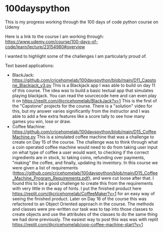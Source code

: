 # 100dayspython
This is my progress working through the 100 days of code python course on Udemy

Here is a link to the course I am working through:
https://www.udemy.com/course/100-days-of-code/learn/lecture/23154980#overview

I wanted to highlight some of the challenges I am particularly proud of. 

Text based applications:
- BlackJack:
  https://github.com/cricehomelab/100dayspython/blob/main/D11_Capstone_Blackjack_v3.py
  This is a Blackjack app I was able to build on day 11 of this course. The idea was to build a basic textual app that simulates playing blackjack. You can read the sourcecode 
  here and can even play it on https://replit.com/@cricehomelab/BlackJack?v=1 
  This is the first of the "Capstone" projects for the course. There is a "solution" video for this, but my answer varies significantly from the instructor and I was able to add a 
  few extra features like a score tally to see how many games you win, lose or draw. 
- Coffee Machine:
  https://github.com/cricehomelab/100dayspython/blob/main/D15_CoffeeMachine.py
  This is a simulated coffee machine that was a challenge to create on Day 15 of the course. The challenge was to think through what a coin operated coffee machine would  need to 
  do from taking user input on what type of coffee a user would want, to checking if the correct ingredients are in stock, to taking coins, refunding over payments, "making" the 
  coffee, and finally, updating its inventory. In this course we were given a list of requirements 
  (https://github.com/cricehomelab/100dayspython/blob/main/D15_Coffee_Machine_Program_Requirements.pdf), and were cut loose after that. I found this to be a good challenge to 
  create this from the requirements with very little in the way of hints. I put the finished product here https://replit.com/@cricehomelab/CoffeeMaker?v=1 for an easy way of 
  seeing the finished product. Later on Day 16 of the course this was refactored to an Object Oriented approach in the course. The methods and classes were pre-written our task
  was to tap into those classes to create objects and use the attributes of the classes to do the same thing we had done previously. The easiest way to post this was was with
  replit https://replit.com/@cricehomelab/oop-coffee-machine-start?v=1
